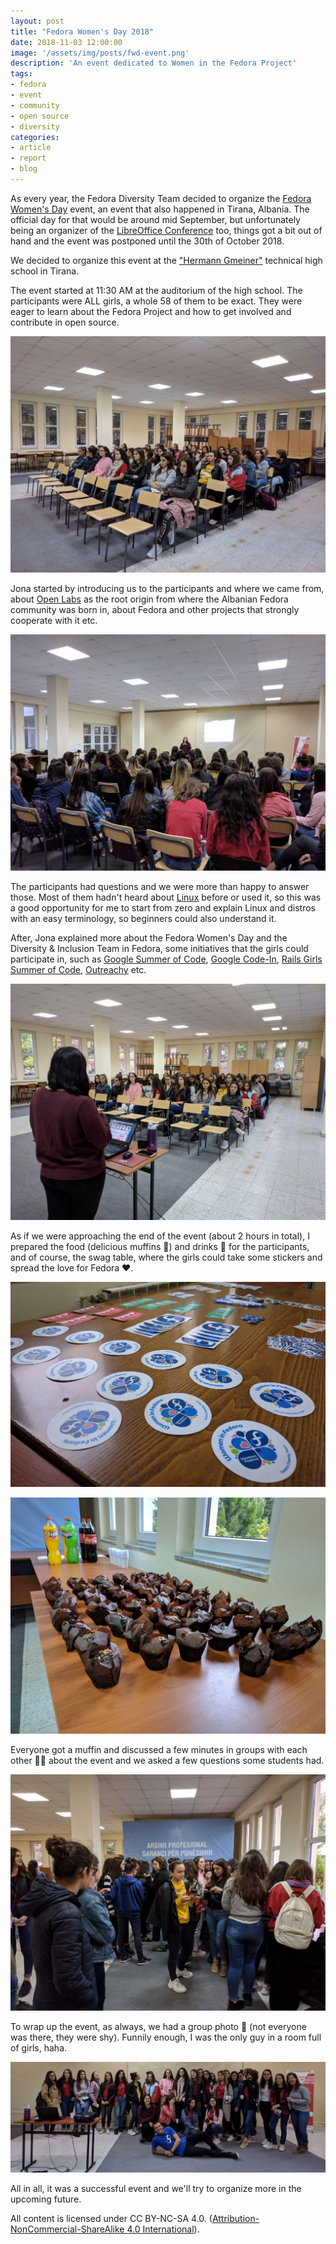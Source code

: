 ```yaml
---
layout: post
title: "Fedora Women's Day 2018"
date: 2018-11-03 12:00:00
image: '/assets/img/posts/fwd-event.png'
description: 'An event dedicated to Women in the Fedora Project'
tags:
- fedora
- event
- community
- open source
- diversity
categories:
- article
- report
- blog
---
```


As every year, the Fedora Diversity Team decided to organize the [Fedora Women's Day](https://fedoraproject.org/wiki/Category:Fedora_Women's_Day) event, an event that also happened in Tirana, Albania. The official day for that would be around mid September, but unfortunately being an organizer of the [LibreOffice Conference](https://libocon.org/2018) too, things got a bit out of hand and the event was postponed until the 30th of October 2018. 

We decided to organize this event at the ["Hermann Gmeiner"](http://hermanngmeiner.vet.al/) technical high school in Tirana.

The event started at 11:30 AM at the auditorium of the high school. The participants were ALL girls, a whole 58 of them to be exact. They were eager to learn about the Fedora Project and how to get involved and contribute in open source.

[![Participants](../assets/img/posts/fwd-participants.jpg)](../assets/img/posts/fwd-participants-full.jpg)

Jona started by introducing us to the participants and where we came from, about [Open Labs](https://openlabs.cc) as the root origin from where the Albanian Fedora community was born in, about Fedora and other projects that strongly cooperate with it etc.

[![Jona talking about Fedora](../assets/img/posts/fwd-jona-talking.jpg)](../assets/img/posts/fwd-jona-talking-full.jpg)

The participants had questions and we were more than happy to answer those. Most of them hadn't heard about [Linux](https://en.wikipedia.org/wiki/Linux_kernel) before or used it, so this was a good opportunity for me to start from zero and explain Linux and distros with an easy terminology, so beginners could also understand it.

After, Jona explained more about the Fedora Women's Day and the Diversity & Inclusion Team in Fedora, some initiatives that the girls could participate in, such as [Google Summer of Code](https://summerofcode.withgoogle.com/), [Google Code-In](https://codein.withgoogle.com/), [Rails Girls Summer of Code](https://railsgirlssummerofcode.org/), [Outreachy](https://www.outreachy.org/) etc.

[![Jona talking about initiatives](../assets/img/posts/fwd-jona-women.jpg)](../assets/img/posts/fwd-jona-women-full.jpg)

As if we were approaching the end of the event (about 2 hours in total), I prepared the food (delicious muffins 🍩) and drinks 🥤 for the participants, and of course, the swag table, where the girls could take some stickers and spread the love for Fedora ❤️.

[![Stickers table](../assets/img/posts/fwd-stickers.jpg)](../assets/img/posts/fwd-stickers-full.jpg)

[![Muffins and drinks](../assets/img/posts/fwd-food.jpg)](../assets/img/posts/fwd-food-full.jpg)

Everyone got a muffin and discussed a few minutes in groups with each other 👩‍💻 about the event and we asked a few questions some students had.

[![Students eating](../assets/img/posts/fwd-students.jpg)](../assets/img/posts/fwd-students-full.jpg)

To wrap up the event, as always, we had a group photo 📸 (not everyone was there, they were shy). Funnily enough, I was the only guy in a room full of girls, haha.

[![Group Photo](../assets/img/posts/fwd-photo.jpg)](../assets/img/posts/fwd-photo-full.jpg)

All in all, it was a successful event and we'll try to organize more in the upcoming future.

All content is licensed under CC BY-NC-SA 4.0. ([Attribution-NonCommercial-ShareAlike 4.0 International](https://creativecommons.org/licenses/by-nc-sa/4.0/)).
